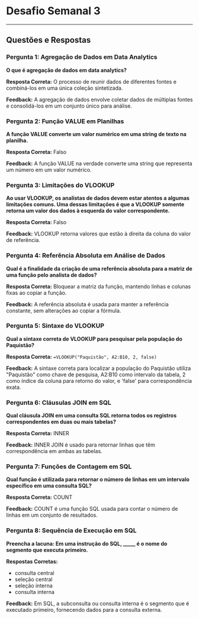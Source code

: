 # Desafio Semanal 3

---

## Questões e Respostas

### Pergunta 1: Agregação de Dados em Data Analytics

**O que é agregação de dados em data analytics?**

**Resposta Correta:** O processo de reunir dados de diferentes fontes e combiná-los em uma única coleção sintetizada.

**Feedback:** A agregação de dados envolve coletar dados de múltiplas fontes e consolidá-los em um conjunto único para análise.

### Pergunta 2: Função VALUE em Planilhas

**A função VALUE converte um valor numérico em uma string de texto na planilha.**

**Resposta Correta:** Falso

**Feedback:** A função VALUE na verdade converte uma string que representa um número em um valor numérico.

### Pergunta 3: Limitações do VLOOKUP

**Ao usar VLOOKUP, os analistas de dados devem estar atentos a algumas limitações comuns. Uma dessas limitações é que a VLOOKUP somente retorna um valor dos dados à esquerda do valor correspondente.**

**Resposta Correta:** Falso

**Feedback:** VLOOKUP retorna valores que estão à direita da coluna do valor de referência.

### Pergunta 4: Referência Absoluta em Análise de Dados

**Qual é a finalidade da criação de uma referência absoluta para a matriz de uma função pelo analista de dados?**

**Resposta Correta:** Bloquear a matriz da função, mantendo linhas e colunas fixas ao copiar a função.

**Feedback:** A referência absoluta é usada para manter a referência constante, sem alterações ao copiar a fórmula.

### Pergunta 5: Sintaxe do VLOOKUP

**Qual a sintaxe correta de VLOOKUP para pesquisar pela população do Paquistão?**

**Resposta Correta:** `=VLOOKUP("Paquistão", A2:B10, 2, false)`

**Feedback:** A sintaxe correta para localizar a população do Paquistão utiliza "Paquistão" como chave de pesquisa, A2:B10 como intervalo da tabela, 2 como índice da coluna para retorno do valor, e 'false' para correspondência exata.

### Pergunta 6: Cláusulas JOIN em SQL

**Qual cláusula JOIN em uma consulta SQL retorna todos os registros correspondentes em duas ou mais tabelas?**

**Resposta Correta:** INNER

**Feedback:** INNER JOIN é usado para retornar linhas que têm correspondência em ambas as tabelas.

### Pergunta 7: Funções de Contagem em SQL

**Qual função é utilizada para retornar o número de linhas em um intervalo específico em uma consulta SQL?**

**Resposta Correta:** COUNT

**Feedback:** COUNT é uma função SQL usada para contar o número de linhas em um conjunto de resultados.

### Pergunta 8: Sequência de Execução em SQL

**Preencha a lacuna: Em uma instrução do SQL, _____ é o nome do segmento que executa primeiro.**

**Respostas Corretas:**

- consulta central
- seleção central
- seleção interna
- consulta interna

**Feedback:** Em SQL, a subconsulta ou consulta interna é o segmento que é executado primeiro, fornecendo dados para a consulta externa.
